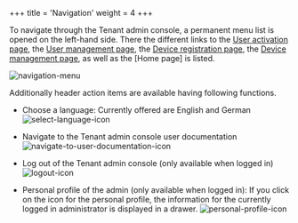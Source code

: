 +++
title = 'Navigation'
weight = 4
+++

To navigate through the Tenant admin console, a permanent menu list is opened on the left-hand side. There the different links to the [User activation page](services/activateUsers), the [User management page](services/manageUsers), the [Device registration page](services/deviceRegistration), the [Device management page](services/deviceManagement), as well as the [Home page] is listed.

![navigation-menu](/navigation-menu.png)

Additionally header action items are available having following functions.
- Choose a language: Currently offered are English and German
![select-language-icon](/select-language-icon.png)

- Navigate to the Tenant admin console user documentation
![navigate-to-user-documentation-icon](/navigate-to-user-documentation-icon.png)

- Log out of the Tenant admin console (only available when logged in)
![logout-icon](/logout-icon.png)

- Personal profile of the admin (only available when logged in): If you click on the icon for the personal profile, the information for the currently logged in administrator is displayed in a drawer.
![personal-profile-icon](/personal-profile-icon.png)